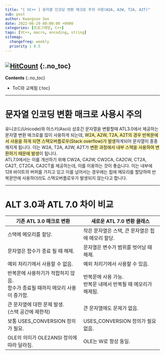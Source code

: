 ```yaml
---
title: "[ VC++ ] 문자열 인코딩 변환 매크로 주의 사항(W2A, A2W, T2A, A2T)" 
sub: post
author: Kwangsoo Seo
date: 2022-06-29 00:00:00 +0900
categories: [프로그래밍, C++]
tags: [VC++, macro, encoding, string]
sitemap:
  changefreq: weekly
  priority : 0.5
---
```

[![HitCount](https://hits.dwyl.com/MonosLab/post2.svg?style=flat-square&show=unique)](http://hits.dwyl.com/MonosLab/post2)
{:.no_toc}
---
**Contents**
{:.no_toc}

* ToC와 교체됨
{:toc}  

---
# **문자열 인코딩 변환 매크로 사용시 주의**  
유니코드(Unicode)와 아스키(Ascii) 상호간 문자열을 변활할때 ATL3.0에서 제공하는 문자열 변환 매크로를 많이 사용하게 되는데, <span style="background-color: #FFF5B1">W2A, A2W, T2A, A2T의 경우 반복문에서 사용을 하게 되면 스택오버플로우(Stack overflow)가 발생</span>하게되어 문자열이 종종 깨지게 됩니다. 이는 W2A, T2A, A2W, A2T가 <span style="background-color: #FFF5B1">변환 과정에서 내부 스택을 사용하여 변환하기 때문에 발생</span>이 됩니다.   
ATL7.0에서는 이를 개선하기 위해 CW2A, CA2W, CW2CA, CA2CW, CT2A, CA2T, CT2CA, CA2CT를 제공하는데, 이를 이용하는 것이 좋습니다. 이는 내부에 128 바이트의 버퍼를 가지고 있고 이를 넘어서는 경우에는 힙에 메모리를 할당하여 반복문안에 사용하더라도 스택오버플로우가 발생되지 않는다고 합니다.

---

# **ALT 3.0과 ATL 7.0 차이 비교**  

|기존 ATL 3.0 매크로 변환|새로운 ATL 7.0 변환 클래스|  
| --- | --- |  
|스택에 메모리를 할당.|작은 문자열은 스택, 큰 문자열은 힙에 메모리 할당.|  
|문자열은 함수가 종료 될 때 해제.|문자열은 변수가 범위를 벗어날 때 해제.|  
|예외 처리기에서 사용할 수 없음.|예외 처리기에서 사용할 수 있음.|  
|반복문에 사용하기가 적합하지 않음.<br>함수가 종료될 때까지 메모리 사용이 증가함.|반복문에 사용 가능.<br>반복문 내에서 반복될 때 메모리가 해제됨.|  
|큰 문자열에 대한 문제 발생.<br>(스택 공간에 제한적)|큰 문자열에도 문제가 없음.|  
|보통 USES_CONVERSION 정의가 필요.|USES_CONVERSION 정의가 필요 없음.|  
|OLE의 의미가 OLE2ANSI 정의에 따라 달라짐.|OLE는 W로 항상 동일.|  
